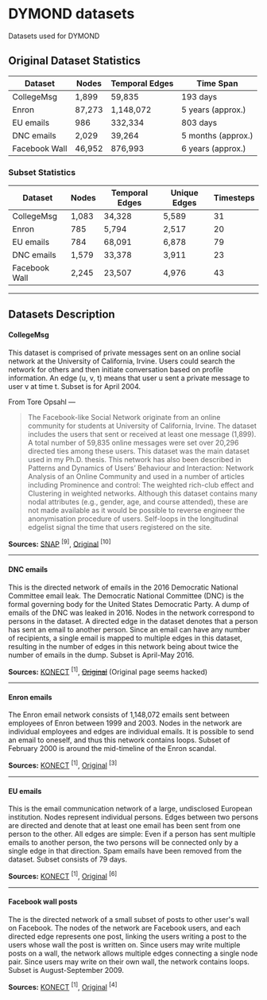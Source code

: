 # DYMOND datasets
Datasets used for DYMOND


## Original Dataset Statistics

| **Dataset**     | **Nodes** | **Temporal Edges** | **Time Span**      |
|-----------------|-----------|--------------------|--------------------|
| CollegeMsg      |     1,899 |             59,835 | 193 days           |
| Enron           |    87,273 |          1,148,072 | 5 years (approx.)  |
| EU emails       |       986 |            332,334 | 803 days           |
| DNC emails      |     2,029 |             39,264 | 5 months (approx.) |
| Facebook Wall   |    46,952 |            876,993 | 6 years (approx.)  |

### Subset Statistics

| **Dataset**     | **Nodes** | **Temporal Edges** | **Unique Edges** | **Timesteps**     |
|-----------------|-----------|--------------------|------------------|-------------------|
| CollegeMsg      |     1,083 |             34,328 |            5,589 |                31 |
| Enron           |       785 |              5,794 |            2,517 |                20 |
| EU emails       |       784 |             68,091 |            6,878 |                79 |
| DNC emails      |     1,579 |             33,378 |            3,911 |                23 |
| Facebook Wall   |     2,245 |             23,507 |            4,976 |                43 |

---

## Datasets Description

#### CollegeMsg

This dataset is comprised of private messages sent on an online social network at the University of California, Irvine. Users could search the network for others and then initiate conversation based on profile information. An edge (u, v, t) means that user u sent a private message to user v at time t. Subset is for April 2004.

From Tore Opsahl &mdash;

> The Facebook-like Social Network originate from an online community for students at University of California, Irvine. The dataset includes the users that sent or received at least one message (1,899). A total number of 59,835 online messages were set over 20,296 directed ties among these users. This dataset was the main dataset used in my Ph.D. thesis. This network has also been described in Patterns and Dynamics of Users’ Behaviour and Interaction: Network Analysis of an Online Community and used in a number of articles including Prominence and control: The weighted rich-club effect and Clustering in weighted networks. Although this dataset contains many nodal attributes (e.g., gender, age, and course attended), these are not made available as it would be possible to reverse engineer the anonymisation procedure of users. Self-loops in the longitudinal edgelist signal the time that users registered on the site.

**Sources:** [SNAP](http://snap.stanford.edu/data/CollegeMsg.html) <sup>[9]</sup>, [Original](https://toreopsahl.com/datasets/#online_social_network) <sup>[10]</sup>

---

#### DNC emails

This is the directed network of emails in the 2016 Democratic National Committee email leak. The Democratic National Committee (DNC) is the formal governing body for the United States Democratic Party. A dump of emails of the DNC was leaked in 2016. Nodes in the network correspond to persons in the dataset. A directed edge in the dataset denotes that a person has sent an email to another person. Since an email can have any number of recipients, a single email is mapped to multiple edges in this dataset, resulting in the number of edges in this network being about twice the number of emails in the dump. Subset is April-May 2016.

**Sources:** [KONECT](http://konect.cc/networks/dnc-temporalGraph/) <sup>[1]</sup>, [~~Original~~](http://www.rene-pickhardt.de/extracting-2-social-network-graphs-from-the-democratic-national-committee-email-corpus-on-wikileaks/) (Original page seems hacked)

---

#### Enron emails

The Enron email network consists of 1,148,072 emails sent between employees of Enron between 1999 and 2003. Nodes in the network are individual employees and edges are individual emails. It is possible to send an email to oneself, and thus this network contains loops. Subset of February 2000 is around the mid-timeline of the Enron scandal.

**Sources:** [KONECT](http://konect.cc/networks/enron/) <sup>[1]</sup>, [Original](https://www.cs.cmu.edu/~enron/) <sup>[3]</sup>

---

#### EU emails

This is the email communication network of a large, undisclosed European institution. Nodes represent individual persons. Edges between two persons are directed and denote that at least one email has been sent from one person to the other. All edges are simple: Even if a person has sent multiple emails to another person, the two persons will be connected only by a single edge in that direction. Spam emails have been removed from the dataset. Subset consists of 79 days.

**Sources:** [KONECT](http://konect.cc/networks/enron/) <sup>[1]</sup>, [Original](http://snap.stanford.edu/data/email-Eu-core-temporal.html) <sup>[6]</sup>

---

#### Facebook wall posts

The is the directed network of a small subset of posts to other user's wall on Facebook. The nodes of the network are Facebook users, and each directed edge represents one post, linking the users writing a post to the users whose wall the post is written on. Since users may write multiple posts on a wall, the network allows multiple edges connecting a single node pair. Since users may write on their own wall, the network contains loops. Subset is August-September 2009.

**Sources:** [KONECT](http://konect.cc/networks/facebook-wosn-wall/) <sup>[1]</sup>, [Original](http://socialnetworks.mpi-sws.org/data-wosn2009.html) <sup>[4]</sup>